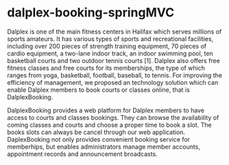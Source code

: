 # dalplex-booking-springMVC
Dalplex is one of the main fitness centers in Halifax which serves millions of sports amateurs. It has various types of sports and recreational facilities, including over 200 pieces of strength training equipment, 70 pieces of cardio equipment, a two-lane indoor track, an indoor swimming pool, ten basketball courts and two outdoor tennis courts [1]. Dalplex also offers free fitness classes and free courts for its memberships, the type of which ranges from yoga, basketball, football, baseball, to tennis. For improving the efficiency of management, we proposed an technology solution which can enable Dalplex members to book courts or classes online, that is DalplexBooking.  

DalplexBooking provides a web platform for Dalplex members to have access to courts and classes bookings. They can browse the availability of coming classes and courts and choose a proper time to book a slot. The books slots can always be cancel through our web application. DaplexBooking not only provides convenient booking service for memberhips, but enables administrators manage member accounts, appointment records and announcement broadcasts.  
